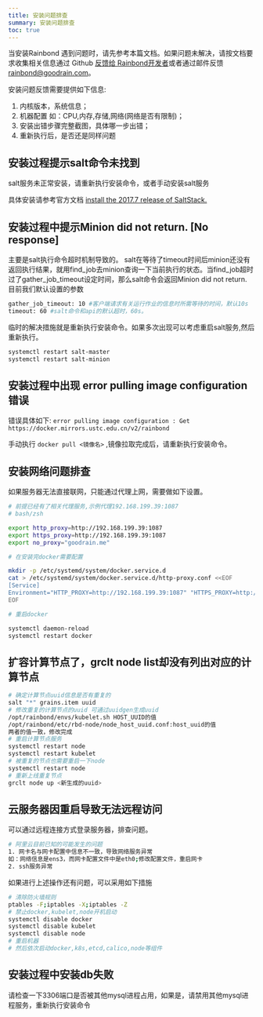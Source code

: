 ```yaml
---
title: 安装问题排查
summary: 安装问题排查
toc: true
---
```


当安装Rainbond 遇到问题时，请先参考本篇文档。如果问题未解决，请按文档要求收集相关信息通过 Github [反馈给 Rainbond开发者](https://github.com/goodrain/rainbond-install/issues/new)或者通过邮件反馈<rainbond@goodrain.com>。

安装问题反馈需要提供如下信息:

1. 内核版本，系统信息；
2. 机器配置 如：CPU,内存,存储,网络(网络是否有限制)；
3. 安装出错步骤完整截图，具体哪一步出错；
4. 重新执行后，是否还是同样问题

## 安装过程提示salt命令未找到

salt服务未正常安装，请重新执行安装命令，或者手动安装salt服务

具体安装请参考官方文档 [install the 2017.7 release of SaltStack.](https://repo.saltstack.com/2017.7.html)

## 安装过程中提示Minion did not return. [No response]
主要是salt执行命令超时机制导致的。
salt在等待了timeout时间后minion还没有返回执行结果，就用find_job去minion查询一下当前执行的状态。当find_job超时过了gather_job_timeout设定时间，那么salt命令会返回Minion did not return.
目前我们默认设置的参数

```bash
gather_job_timeout: 10 #客户端请求有关运行作业的信息时所需等待的时间，默认10s
timeout: 60 #salt命令和api的默认超时，60s。
```
临时的解决措施就是重新执行安装命令。如果多次出现可以考虑重启salt服务,然后重新执行。

```bash
systemctl restart salt-master
systemctl restart salt-minion
```

## 安装过程中出现 error pulling image configuration 错误

错误具体如下: `error pulling image configuration : Get https://docker.mirrors.ustc.edu.cn/v2/rainbond`

手动执行 `docker pull <镜像名>` ,镜像拉取完成后，请重新执行安装命令。

## 安装网络问题排查

如果服务器无法直接联网，只能通过代理上网，需要做如下设置。

```bash
# 前提已经有了相关代理服务,示例代理192.168.199.39:1087
# bash/zsh

export http_proxy=http://192.168.199.39:1087
export https_proxy=http://192.168.199.39:1087
export no_proxy="goodrain.me"

# 在安装完docker需要配置

mkdir -p /etc/systemd/system/docker.service.d
cat > /etc/systemd/system/docker.service.d/http-proxy.conf <<EOF
[Service]
Environment="HTTP_PROXY=http://192.168.199.39:1087" "HTTPS_PROXY=http://192.168.199.39:1087" "NO_PROXY=goodrain.me"
EOF

# 重启docker

systemctl daemon-reload
systemctl restart docker
```

## 扩容计算节点了，grclt node list却没有列出对应的计算节点

```bash
# 确定计算节点uuid信息是否有重复的
salt "*" grains.item uuid
# 修改重复的计算节点的uuid 可通过uuidgen生成uuid
/opt/rainbond/envs/kubelet.sh HOST_UUID的值
/opt/rainbond/etc/rbd-node/node_host_uuid.conf:host_uuid的值
两者的值一致，修改完成
# 重启计算节点服务
systemctl restart node
systemctl restart kubelet
# 被重复的节点也需要重启一下node
systemctl restart node
# 重新上线重复节点
grclt node up <新生成的uuid>
```

## 云服务器因重启导致无法远程访问

可以通过远程连接方式登录服务器，排查问题。

```bash
# 阿里云目前已知的可能发生的问题
1. 网卡名与网卡配置中信息不一致，导致网络服务异常
如：网络信息是ens3，而网卡配置文件中是eth0;修改配置文件，重启网卡
2. ssh服务异常
```

如果进行上述操作还有问题，可以采用如下措施

```bash
# 清除防火墙规则
ptables -F;iptables -X;iptables -Z
# 禁止docker,kubelet,node开机启动
systemctl disable docker
systemctl disable kubelet
systemctl disable node
# 重启机器
# 然后依次启动docker,k8s,etcd,calico,node等组件
```

## 安装过程中安装db失败

请检查一下3306端口是否被其他mysql进程占用，如果是，请禁用其他mysql进程服务，重新执行安装命令
